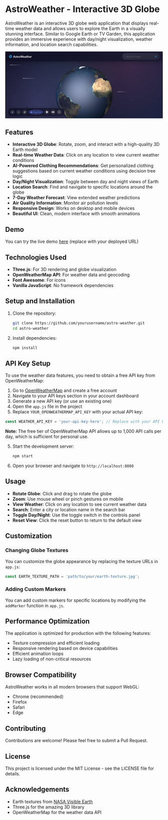 # AstroWeather - Interactive 3D Globe

AstroWeather is an interactive 3D globe web application that displays real-time weather data and allows users to explore the Earth in a visually stunning interface. Similar to Google Earth or TV Garden, this application provides an immersive experience with day/night visualization, weather information, and location search capabilities.

![AstroWeather Screenshot](Screenshot.png)

## Features

- **Interactive 3D Globe**: Rotate, zoom, and interact with a high-quality 3D Earth model
- **Real-time Weather Data**: Click on any location to view current weather conditions
- **AI-Powered Clothing Recommendations**: Get personalized clothing suggestions based on current weather conditions using decision tree logic
- **Day/Night Visualization**: Toggle between day and night views of Earth
- **Location Search**: Find and navigate to specific locations around the globe
- **7-Day Weather Forecast**: View extended weather predictions
- **Air Quality Information**: Monitor air pollution levels
- **Responsive Design**: Works on desktop and mobile devices
- **Beautiful UI**: Clean, modern interface with smooth animations

## Demo

You can try the live demo [here](#) (replace with your deployed URL)

## Technologies Used

- **Three.js**: For 3D rendering and globe visualization
- **OpenWeatherMap API**: For weather data and geocoding
- **Font Awesome**: For icons
- **Vanilla JavaScript**: No framework dependencies

## Setup and Installation

1. Clone the repository:
   ```bash
   git clone https://github.com/yourusername/astro-weather.git
   cd astro-weather
   ```

2. Install dependencies:
   ```bash
   npm install
   ```

## API Key Setup

To use the weather data features, you need to obtain a free API key from OpenWeatherMap:

1. Go to [OpenWeatherMap](https://openweathermap.org/) and create a free account
2. Navigate to your API keys section in your account dashboard
3. Generate a new API key (or use an existing one)
4. Open the `app.js` file in the project
5. Replace `YOUR_OPENWEATHERMAP_API_KEY` with your actual API key:

```javascript
const WEATHER_API_KEY = 'your-api-key-here'; // Replace with your API key
```

**Note:** The free tier of OpenWeatherMap API allows up to 1,000 API calls per day, which is sufficient for personal use.

5. Start the development server:
   ```bash
   npm start
   ```

6. Open your browser and navigate to `http://localhost:8080`

## Usage

- **Rotate Globe**: Click and drag to rotate the globe
- **Zoom**: Use mouse wheel or pinch gestures on mobile
- **View Weather**: Click on any location to see current weather data
- **Search**: Enter a city or location name in the search bar
- **Toggle Day/Night**: Use the toggle switch in the controls panel
- **Reset View**: Click the reset button to return to the default view

## Customization

### Changing Globe Textures

You can customize the globe appearance by replacing the texture URLs in `app.js`:

```javascript
const EARTH_TEXTURE_PATH = 'path/to/your/earth-texture.jpg';
```

### Adding Custom Markers

You can add custom markers for specific locations by modifying the `addMarker` function in `app.js`.

## Performance Optimization

The application is optimized for production with the following features:

- Texture compression and efficient loading
- Responsive rendering based on device capabilities
- Efficient animation loops
- Lazy loading of non-critical resources

## Browser Compatibility

AstroWeather works in all modern browsers that support WebGL:

- Chrome (recommended)
- Firefox
- Safari
- Edge

## Contributing

Contributions are welcome! Please feel free to submit a Pull Request.

## License

This project is licensed under the MIT License - see the LICENSE file for details.

## Acknowledgements

- Earth textures from [NASA Visible Earth](https://visibleearth.nasa.gov/)
- Three.js for the amazing 3D library
- OpenWeatherMap for the weather data API
